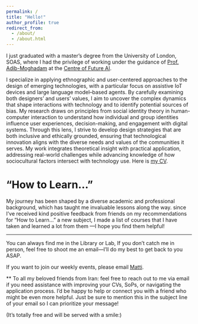 ```yaml
---
permalink: /
title: "Hello!"
author_profile: true
redirect_from: 
  - /about/
  - /about.html
---
```


I just graduated with a master’s degree from the University of London, SOAS, where I had the privilege of working under the guidance of [Prof. Adib-Moghadam](https://www.google.com/search?client=firefox-b-d&q=professor+arshin+adib-moghaddam) at the [Centre of Future AI](https://www.soas.ac.uk/research/research-centres/centre-ai-futures).

I specialize in applying ethnographic and user-centered approaches to the design of emerging technologies, with a particular focus on assistive IoT devices and large language model–based agents. By carefully examining both designers’ and users’ values, I aim to uncover the complex dynamics that shape interactions with technology and to identify potential sources of bias. My research draws on principles from social identity theory in human-computer interaction to understand how individual and group identities influence user experiences, decision-making, and engagement with digital systems. Through this lens, I strive to develop design strategies that are both inclusive and ethically grounded, ensuring that technological innovation aligns with the diverse needs and values of the communities it serves. My work integrates theoretical insight with practical application, addressing real-world challenges while advancing knowledge of how sociocultural factors intersect with technology use. Here is [my CV](/files/CVFile.pdf).


“How to Learn…” 
======
My journey has been shaped by a diverse academic and professional background, which has taught me invaluable lessons along the way. since I’ve received kind positive feedback from friends on my recommendations for “How to Learn…” a new subject, I made a list of courses that I have taken and learned a lot from them —I hope you find them helpful!

________________________

You can always find me in the Library or Lab, If you don’t catch me in person, feel free to shoot me an email—I’ll do my best to get back to you ASAP.

If you want to join our weekly events, please email [Matti](mp12@soas.ac.uk).


** To all my beloved friends from Iran: feel free to reach out to me via email if you need assistance with improving your CVs, SoPs, or navigating the application process. I’d be happy to help or connect you with a friend who might be even more helpful. Just be sure to mention this in the subject line of your email so I can prioritize your message!

(It’s totally free and will be served with a smile:)

